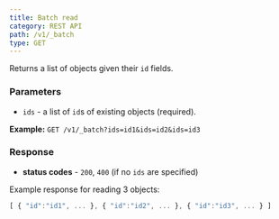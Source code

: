 ```yaml
---
title: Batch read
category: REST API
path: /v1/_batch
type: GET
---
```


Returns a list of objects given their `id` fields.

### Parameters

- `ids` - a list of `id`s of existing objects (required).

**Example:** `GET /v1/_batch?ids=id1&ids=id2&ids=id3`

### Response

- **status codes** - `200`, `400` (if no `ids` are specified)

Example response for reading 3 objects:

```js
[ { "id":"id1", ... }, { "id":"id2", ... }, { "id":"id3", ... } ]
```